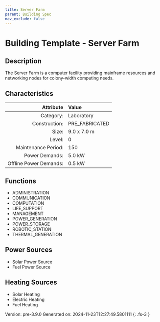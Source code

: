 ```yaml
---
title: Server Farm
parent: Building Spec
nav_exclude: false
---
```

# Building Template - Server Farm

## Description
The Server Farm is a computer facility providing mainframe resources and networking nodes for colony-width computing needs.

## Characteristics

| Attribute      | Value |
|--------:|:------|
|Category:|Laboratory|
|Construction:|PRE_FABRICATED|
|Size:|9.0 x 7.0 m|
|Level:|0|
|Maintenance Period:|150|
|Power Demands:|5.0 kW|
|Offline Power Demands:|0.5 kW|


## Functions
      
- ADMINISTRATION
- COMMUNICATION
- COMPUTATION
- LIFE_SUPPORT
- MANAGEMENT
- POWER_GENERATION
- POWER_STORAGE
- ROBOTIC_STATION
- THERMAL_GENERATION


## Power Sources
      
- Solar Power Source
- Fuel Power Source

## Heating Sources

- Solar Heating
- Electric Heating
- Fuel Heating

Version: pre-3.9.0 Generated on: 2024-11-23T12:27:49.5801111
{: .fs-3 }